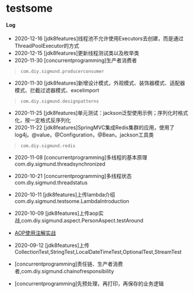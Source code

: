 # testsome

#### Log
- 2020-12-16 [jdk8features]线程池不允许使用Executors去创建，而是通过ThreadPoolExecutor的方式
- 2020-12-15 [jdk8features]更新线程测试类以及枚举类
- 2020-11-30 [concurrentprogramming]生产者消费者
>`com.diy.sigmund.producerconsumer`
- 2020-11-30 [jdk8features]新增设计模式，外观模式、装饰器模式、适配器模式、拦截过滤器模式、excelimport
> `com.diy.sigmund.designpatterns`
- 2020-11-25 [jdk8features]单元测试：jackson泛型使用示例；序列化时格式化，按一定格式反序列化
- 2020-11-22 [jdk8features]SpringMVC集成Redis集群的应用，使用了log4j，@value，@Configuration，@Bean，jackson工具类
> `com.diy.sigmund.redis`
- 2020-11-08 [concurrentprogramming]多线程的基本原理 com.diy.sigmund.threadsynchronized
- 2020-10-21 [concurrentprogramming]多线程状态 com.diy.sigmund.threadstatus
- 2020-10-11 [jdk8features]上传lambda介绍 com.diy.sigmund.testsome.LambdaIntroduction
- 2020-10-09 [jdk8features]上传aop实战,com.diy.sigmund.aspect.PersonAspect.testAround
- [AOP使用注解实战](https://blog.csdn.net/yhl_jxy/article/details/78815636)
- 2020-09-12 [jdk8features]上传CollectionTest,StringTest,LocalDateTimeTest,OptionalTest,StreamTest

- [concurrentprogramming]责任链、生产者消费者,com.diy.sigmund.chainofresponsibility
- [concurrentprogramming]先预处理，再打印，再保存的业务逻辑